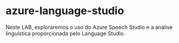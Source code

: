 # azure-language-studio
Neste LAB, exploraremos o uso do Azure Speech Studio e a análise linguística proporcionada pelo Language Studio.
